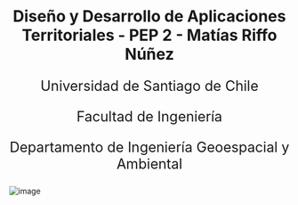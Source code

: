 <div align="center">
  <h1>Diseño y Desarrollo de Aplicaciones Territoriales - PEP 2 - Matías Riffo Núñez</h1>
</div>

<div align="center" style="font-size: 25px; font_weight: bold;">
  <p>Universidad de Santiago de Chile</p>
  <p>Facultad de Ingeniería</p>
  <p>Departamento de Ingeniería Geoespacial y Ambiental</p>
</div>


![image](https://github.com/user-attachments/assets/e90a9632-ef98-4f7f-b54f-c0a4a17fb33e)
